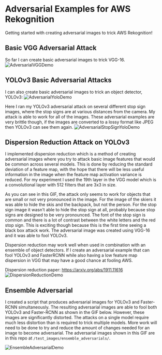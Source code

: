 # Adversarial Examples for AWS Rekognition
Getting started with creating adversarial images to trick AWS Rekognition!

## Basic VGG Adversarial Attack
So far I can create basic adversarial images to trick VGG-16.
![AdversarialVGGDemo](/demos/vgg_adversarial.gif)

## YOLOv3 Basic Adversarial Attacks
I can also create basic adversarial images to trick an object detector, YOLOv3:
![AdversarialYoloDemo](/demos/yolo_adversarial.gif)

Here I ran my YOLOv3 adversarial attack on several different stop sign images, where the stop signs are at various distances from the camera. My attack is able to work for all of the images. These adversarial examples are very brittle though, if the images are converted to a lossy format like JPEG then YOLOv3 can see them again.
![AdversarialStopSignYoloDemo](/demos/stop-sign-adversarial-demo.gif)

## Dispersion Reduction Attack on YOLOv3
I implemented dispersion reduction which is a method of creating adversarial images where you try to attack basic image features that would be common across several models. This is done by reducing the standard deviation of a feature map, with the hope that there will be less useful information in the image when the feature map activation variance is reduced. For my experiment I used the 19th layer in the VGG model which is a convolutional layer with 512 filters that are 3x3 in size.

As you can see in this GIF, the attack only seems to work for objects that are small or not very pronounced in the image. For the image of the skiers it was able to hide the skis and the backpack, but not the person. For the stop sign image it wasn't able to hide the stop sign at all, probably because stop signs are designed to be very pronounced. The font of the stop sign is common and there is a lot of contrast between the white letters and the red stop sign. This is exciting though because this is the first time seeing a black box attack work. The adversarial image was created using VGG-16 and it was able to fool YOLOv3.

Dispersion reduction may work well when used in combination with an ensemble of object detectors. If I create an adversarial example that can fool YOLOv3 and FasterRCNN while also having a low feature map dispersion in VGG that may have a good chance at fooling AWS.

Dispersion reduction paper: https://arxiv.org/abs/1911.11616
![DispersionReductionDemo](/demos/disperson_reduction.gif)

## Ensemble Adversarial
I created a script that produces adversarial images for YOLOv3 and Faster-RCNN simultaneously. The resulting adversarial images are able to fool both YOLOv3 and Faster-RCNN as shown in the GIF below. However, these images are significantly distorted. The attacks on a single model require much less distortion than is required to trick multiple models. More work will need to be done to try and reduce the amount of changes needed for an image to become adversarial. The adversarial images shown in this GIF are in this repo at `/test_images/ensemble_adversarials/`.

![EnsembleAdversarialDemo](/demos/ensemble-adversarial1.gif)